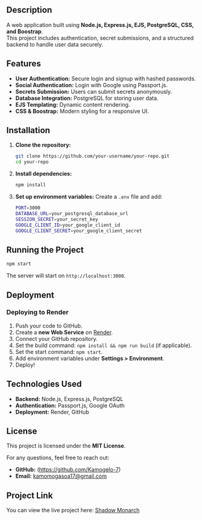 ## Description

A web application built using **Node.js, Express.js, EJS, PostgreSQL, CSS, and Boostrap**. <br> This project includes authentication, secret submissions, and a structured backend to handle user data securely.

## Features

- **User Authentication:** Secure login and signup with hashed passwords.
- **Social Authentication:** Login with Google using Passport.js.
- **Secrets Submission:** Users can submit secrets anonymously.
- **Database Integration:** PostgreSQL for storing user data.
- **EJS Templating:** Dynamic content rendering.
- **CSS & Boostrap:** Modern styling for a responsive UI.

## Installation

1. **Clone the repository:**
   ```sh
   git clone https://github.com/your-username/your-repo.git
   cd your-repo
   ```
2. **Install dependencies:**
   ```sh
   npm install
   ```
3. **Set up environment variables:**
   Create a `.env` file and add:
   ```sh
   PORT=3000
   DATABASE_URL=your_postgresql_database_url
   SESSION_SECRET=your_secret_key
   GOOGLE_CLIENT_ID=your_google_client_id
   GOOGLE_CLIENT_SECRET=your_google_client_secret
   ```

## Running the Project

```sh
npm start
```

The server will start on `http://localhost:3000`.

## Deployment

### Deploying to Render

1. Push your code to GitHub.
2. Create a **new Web Service** on [Render](https://render.com/).
3. Connect your GitHub repository.
4. Set the build command: `npm install && npm run build` (if applicable).
5. Set the start command: `npm start`.
6. Add environment variables under **Settings > Environment**.
7. Deploy!

## Technologies Used

- **Backend:** Node.js, Express.js, PostgreSQL
- **Authentication:** Passport.js, Google OAuth
- **Deployment:** Render, GitHub

## License

This project is licensed under the **MIT License**.

For any questions, feel free to reach out:

- **GitHub:** (https://github.com/Kamogelo-7)
- **Email:** kamomogasoa17@gmail.com

## Project Link
You can view the live project here: [Shadow Monarch](https://shadow-monarch.onrender.com/)


